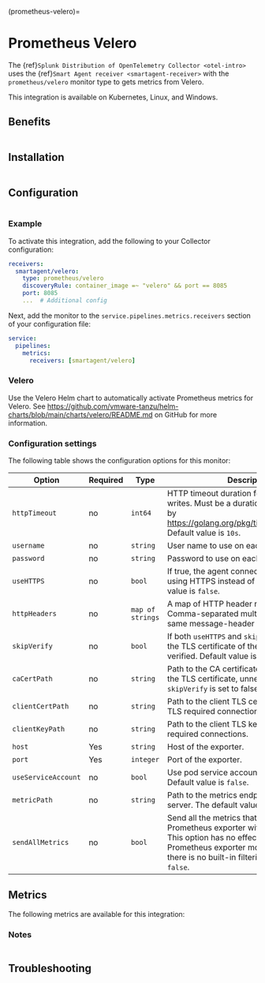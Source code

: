 (prometheus-velero)=

# Prometheus Velero

<meta name="description" content="Use this Splunk Observability Cloud integration for the Prometehus Velero monitor. See benefits, install, configuration, and metrics">

The {ref}`Splunk Distribution of OpenTelemetry Collector <otel-intro>` uses the {ref}`Smart Agent receiver <smartagent-receiver>` with the `prometheus/velero` monitor type to gets metrics from Velero. 

This integration is available on Kubernetes, Linux, and Windows.

## Benefits

```{include} /_includes/benefits.md
```

## Installation

```{include} /_includes/collector-installation.md
```

## Configuration

```{include} /_includes/configuration.md
```

### Example

To activate this integration, add the following to your Collector configuration:

```yaml
receivers:
  smartagent/velero:
    type: prometheus/velero
    discoveryRule: container_image =~ "velero" && port == 8085
    port: 8085    
    ...  # Additional config
```

Next, add the monitor to the `service.pipelines.metrics.receivers` section of your configuration file:

```yaml
service:
  pipelines:
    metrics:
      receivers: [smartagent/velero]
```

### Velero

Use the Velero Helm chart to automatically activate Prometheus metrics for Velero. See https://github.com/vmware-tanzu/helm-charts/blob/main/charts/velero/README.md on GitHub for more information.

### Configuration settings

The following table shows the configuration options for this monitor:

| Option | Required | Type | Description |
| --- | --- | --- | --- |
| `httpTimeout` | no | `int64` | HTTP timeout duration for both reads and writes. Must be a duration string accepted by https://golang.org/pkg/time/#ParseDuration. Default value is `10s`. |
| `username` | no | `string` | User name to use on each request. |
| `password` | no | `string` | Password to use on each request. |
| `useHTTPS` | no | `bool` | If true, the agent connects to the server using HTTPS instead of plain HTTP. Default value is `false`. |
| `httpHeaders` | no | `map of strings` | A map of HTTP header names to values. Comma-separated multiple values for the same message-header are supported. |
| `skipVerify` | no | `bool` | If both `useHTTPS` and `skipVerify` are `true`, the TLS certificate of the exporter is not verified. Default value is `false`. |
| `caCertPath` | no | `string` | Path to the CA certificate that has signed the TLS certificate, unnecessary if `skipVerify` is set to false. |
| `clientCertPath` | no | `string` | Path to the client TLS certificate to use for TLS required connections. |
| `clientKeyPath` | no | `string` | Path to the client TLS key to use for TLS required connections. |
| `host` | Yes | `string` | Host of the exporter. |
| `port` | Yes | `integer` | Port of the exporter. |
| `useServiceAccount` | no | `bool` | Use pod service account to authenticate. Default value is `false`. |
| `metricPath` | no | `string` | Path to the metrics endpoint on the exporter server. The default value is `/metrics`. |
| `sendAllMetrics` | no | `bool` | Send all the metrics that come out of the Prometheus exporter without any filtering. This option has no effect when using the Prometheus exporter monitor directly, since there is no built-in filtering. Default value is `false`. |

## Metrics

The following metrics are available for this integration:

<div class="metrics-yaml" url="https://raw.githubusercontent.com/signalfx/splunk-otel-collector/main/internal/signalfx-agent/pkg/monitors/prometheus/velero/metadata.yaml"></div>

### Notes

```{include} /_includes/metric-defs.md
```

## Troubleshooting

```{include} /_includes/troubleshooting.md
```
